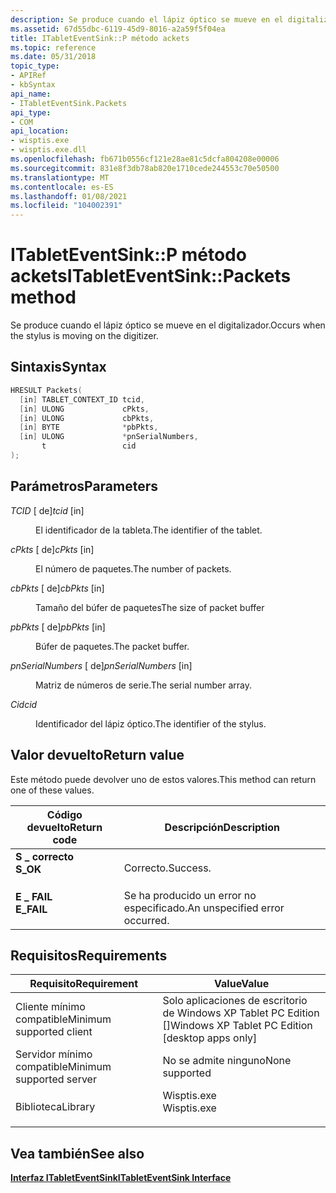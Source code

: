 ```yaml
---
description: Se produce cuando el lápiz óptico se mueve en el digitalizador.
ms.assetid: 67d55dbc-6119-45d9-8016-a2a59f5f04ea
title: ITabletEventSink::P método ackets
ms.topic: reference
ms.date: 05/31/2018
topic_type:
- APIRef
- kbSyntax
api_name:
- ITabletEventSink.Packets
api_type:
- COM
api_location:
- wisptis.exe
- wisptis.exe.dll
ms.openlocfilehash: fb671b0556cf121e28ae81c5dcfa804208e00006
ms.sourcegitcommit: 831e8f3db78ab820e1710cede244553c70e50500
ms.translationtype: MT
ms.contentlocale: es-ES
ms.lasthandoff: 01/08/2021
ms.locfileid: "104002391"
---
```

# <a name="itableteventsinkpackets-method"></a><span data-ttu-id="bdd34-103">ITabletEventSink::P método ackets</span><span class="sxs-lookup"><span data-stu-id="bdd34-103">ITabletEventSink::Packets method</span></span>

<span data-ttu-id="bdd34-104">Se produce cuando el lápiz óptico se mueve en el digitalizador.</span><span class="sxs-lookup"><span data-stu-id="bdd34-104">Occurs when the stylus is moving on the digitizer.</span></span>

## <a name="syntax"></a><span data-ttu-id="bdd34-105">Sintaxis</span><span class="sxs-lookup"><span data-stu-id="bdd34-105">Syntax</span></span>


```C++
HRESULT Packets(
  [in] TABLET_CONTEXT_ID tcid,
  [in] ULONG             cPkts,
  [in] ULONG             cbPkts,
  [in] BYTE              *pbPkts,
  [in] ULONG             *pnSerialNumbers,
       t                 cid
);
```



## <a name="parameters"></a><span data-ttu-id="bdd34-106">Parámetros</span><span class="sxs-lookup"><span data-stu-id="bdd34-106">Parameters</span></span>

<dl> <dt>

<span data-ttu-id="bdd34-107">*TCID* \[ de\]</span><span class="sxs-lookup"><span data-stu-id="bdd34-107">*tcid* \[in\]</span></span>
</dt> <dd>

<span data-ttu-id="bdd34-108">El identificador de la tableta.</span><span class="sxs-lookup"><span data-stu-id="bdd34-108">The identifier of the tablet.</span></span>

</dd> <dt>

<span data-ttu-id="bdd34-109">*cPkts* \[ de\]</span><span class="sxs-lookup"><span data-stu-id="bdd34-109">*cPkts* \[in\]</span></span>
</dt> <dd>

<span data-ttu-id="bdd34-110">El número de paquetes.</span><span class="sxs-lookup"><span data-stu-id="bdd34-110">The number of packets.</span></span>

</dd> <dt>

<span data-ttu-id="bdd34-111">*cbPkts* \[ de\]</span><span class="sxs-lookup"><span data-stu-id="bdd34-111">*cbPkts* \[in\]</span></span>
</dt> <dd>

<span data-ttu-id="bdd34-112">Tamaño del búfer de paquetes</span><span class="sxs-lookup"><span data-stu-id="bdd34-112">The size of packet buffer</span></span>

</dd> <dt>

<span data-ttu-id="bdd34-113">*pbPkts* \[ de\]</span><span class="sxs-lookup"><span data-stu-id="bdd34-113">*pbPkts* \[in\]</span></span>
</dt> <dd>

<span data-ttu-id="bdd34-114">Búfer de paquetes.</span><span class="sxs-lookup"><span data-stu-id="bdd34-114">The packet buffer.</span></span>

</dd> <dt>

<span data-ttu-id="bdd34-115">*pnSerialNumbers* \[ de\]</span><span class="sxs-lookup"><span data-stu-id="bdd34-115">*pnSerialNumbers* \[in\]</span></span>
</dt> <dd>

<span data-ttu-id="bdd34-116">Matriz de números de serie.</span><span class="sxs-lookup"><span data-stu-id="bdd34-116">The serial number array.</span></span>

</dd> <dt>

<span data-ttu-id="bdd34-117">*Cid*</span><span class="sxs-lookup"><span data-stu-id="bdd34-117">*cid*</span></span> 
</dt> <dd>

<span data-ttu-id="bdd34-118">Identificador del lápiz óptico.</span><span class="sxs-lookup"><span data-stu-id="bdd34-118">The identifier of the stylus.</span></span>

</dd> </dl>

## <a name="return-value"></a><span data-ttu-id="bdd34-119">Valor devuelto</span><span class="sxs-lookup"><span data-stu-id="bdd34-119">Return value</span></span>

<span data-ttu-id="bdd34-120">Este método puede devolver uno de estos valores.</span><span class="sxs-lookup"><span data-stu-id="bdd34-120">This method can return one of these values.</span></span>



| <span data-ttu-id="bdd34-121">Código devuelto</span><span class="sxs-lookup"><span data-stu-id="bdd34-121">Return code</span></span>                                                                            | <span data-ttu-id="bdd34-122">Descripción</span><span class="sxs-lookup"><span data-stu-id="bdd34-122">Description</span></span>                               |
|----------------------------------------------------------------------------------------|-------------------------------------------|
| <dl> <span data-ttu-id="bdd34-123"><dt>**S \_ correcto**</dt></span><span class="sxs-lookup"><span data-stu-id="bdd34-123"><dt>**S\_OK**</dt></span></span> </dl>   | <span data-ttu-id="bdd34-124">Correcto.</span><span class="sxs-lookup"><span data-stu-id="bdd34-124">Success.</span></span><br/>                       |
| <dl> <span data-ttu-id="bdd34-125"><dt>**E \_ FAIL**</dt></span><span class="sxs-lookup"><span data-stu-id="bdd34-125"><dt>**E\_FAIL**</dt></span></span> </dl> | <span data-ttu-id="bdd34-126">Se ha producido un error no especificado.</span><span class="sxs-lookup"><span data-stu-id="bdd34-126">An unspecified error occurred.</span></span><br/> |



 

## <a name="requirements"></a><span data-ttu-id="bdd34-127">Requisitos</span><span class="sxs-lookup"><span data-stu-id="bdd34-127">Requirements</span></span>



| <span data-ttu-id="bdd34-128">Requisito</span><span class="sxs-lookup"><span data-stu-id="bdd34-128">Requirement</span></span> | <span data-ttu-id="bdd34-129">Value</span><span class="sxs-lookup"><span data-stu-id="bdd34-129">Value</span></span> |
|-------------------------------------|----------------------------------------------------------------------------------------|
| <span data-ttu-id="bdd34-130">Cliente mínimo compatible</span><span class="sxs-lookup"><span data-stu-id="bdd34-130">Minimum supported client</span></span><br/> | <span data-ttu-id="bdd34-131">Solo aplicaciones de escritorio de Windows XP Tablet PC Edition \[\]</span><span class="sxs-lookup"><span data-stu-id="bdd34-131">Windows XP Tablet PC Edition \[desktop apps only\]</span></span><br/>                          |
| <span data-ttu-id="bdd34-132">Servidor mínimo compatible</span><span class="sxs-lookup"><span data-stu-id="bdd34-132">Minimum supported server</span></span><br/> | <span data-ttu-id="bdd34-133">No se admite ninguno</span><span class="sxs-lookup"><span data-stu-id="bdd34-133">None supported</span></span><br/>                                                              |
| <span data-ttu-id="bdd34-134">Biblioteca</span><span class="sxs-lookup"><span data-stu-id="bdd34-134">Library</span></span><br/>                  | <dl> <span data-ttu-id="bdd34-135"><dt>Wisptis.exe</dt></span><span class="sxs-lookup"><span data-stu-id="bdd34-135"><dt>Wisptis.exe</dt></span></span> </dl> |



## <a name="see-also"></a><span data-ttu-id="bdd34-136">Vea también</span><span class="sxs-lookup"><span data-stu-id="bdd34-136">See also</span></span>

<dl> <dt>

[<span data-ttu-id="bdd34-137">**Interfaz ITabletEventSink**</span><span class="sxs-lookup"><span data-stu-id="bdd34-137">**ITabletEventSink Interface**</span></span>](itableteventsink.md)
</dt> </dl>

 

 




